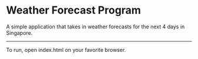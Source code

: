 # Weather Forecast Program
A simple application that takes in weather forecasts for the next 4 days in Singapore.

---
To run, open index.html on your favorite browser.
